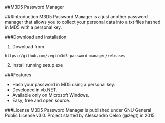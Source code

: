 ##M3D5 Password Manager

###Introduction
M3D5 Password Manager is a just another password manager that allows you to collect your personal data into a txt files hashed in MD5 with a personal key.

###Download and installation
1) Download from 
```
https://github.com/zegt/m3d5-password-manager/releases
```
2) Install running setup.exe

###Features
- Hash your password in MD5 using a personal key.
- Developed in vb.NET.
- Available only on Microsoft Windows.
- Easy, free and open source.

###License
M3D5 Password Manager is published under GNU General Public License v3.0.
Project started by Alessandro Celso (@zegt) in 2015.
